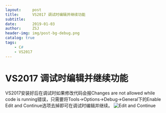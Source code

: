 ```yaml
---
layout:     post
title:      VS2017 调试时编辑并继续功能
subtitle:   
date:       2019-01-03
author:     ZSJ
header-img: img/post-bg-debug.png
catalog: true
tags:
    - C#
    - VS2017
---
```

# VS2017 调试时编辑并继续功能
VS2017安装好后在调试时如果修改代码会报Changes are not allowed while code is running错误，只需要将Tools->Options->Debug->General下的Enable Edit and Continue选项去掉即可在调试时编辑并继续。
![Edit and Continue](https://fm9t.github.io/img/blogimg/20190103005.jpg)